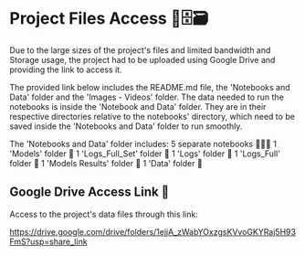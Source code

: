 # Project Files Access 📂🗄️🗃️

Due to the large sizes of the project's files and limited bandwidth and Storage usage, the project had to be uploaded using Google Drive and providing the link to access it.

The provided link below includes the README.md file, the 'Notebooks and Data' folder and the 'Images - Videos' folder. The data needed to run the notebooks is inside the 'Notebook and Data' folder. They are in their respective directories relative to the notebooks' directory, which need to be saved inside the 'Notebooks and Data' folder to run smoothly. 

The 'Notebooks and Data' folder includes:
5 separate notebooks 📓📓📓 
1 'Models' folder 📂
1 'Logs_Full_Set' folder 📂
1 'Logs' folder 📂
1 'Logs_Full' folder 📂
1 'Models Results' folder 📂
1 'Data' folder 📂

## Google Drive Access Link 🔗
Access to the project's data files through this link:

https://drive.google.com/drive/folders/1ejjA_zWabYOxzgsKVvoGKYRaj5H93FmS?usp=share_link
